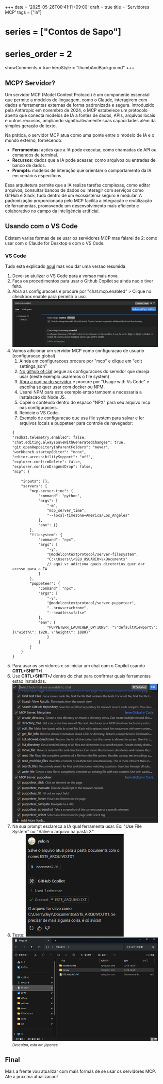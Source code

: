 +++
date = '2025-05-26T00:41:11+09:00'
draft = true
title = 'Servidores MCP'
tags = ["ia"]
# series = ["Contos de Sapo"]
# series_order = 2
showComments = true
heroStyle = "thumbAndBackground"
+++

## MCP? Servidor?
Um servidor MCP (Model Context Protocol) é um componente essencial que permite a modelos de linguagem, como o Claude, interagirem com dados e ferramentas externas de forma padronizada e segura. Introduzido pela Anthropic em novembro de 2024, o MCP estabelece um protocolo aberto que conecta modelos de IA a fontes de dados, APIs, arquivos locais e outros recursos, ampliando significativamente suas capacidades além da simples geração de texto.

Na prática, o servidor MCP atua como uma ponte entre o modelo de IA e o mundo externo, fornecendo:

* **Ferramentas**: ações que a IA pode executar, como chamadas de API ou comandos de terminal.
* **Recursos**: dados que a IA pode acessar, como arquivos ou entradas de banco de dados.
* **Prompts**: modelos de interação que orientam o comportamento da IA em cenários específicos.

Essa arquitetura permite que a IA realize tarefas complexas, como editar arquivos, consultar bancos de dados ou interagir com serviços como GitHub e Slack, tudo dentro de um ecossistema seguro e modular. A padronização proporcionada pelo MCP facilita a integração e reutilização de ferramentas, promovendo um desenvolvimento mais eficiente e colaborativo no campo da inteligência artificial.

## Usando com o VS Code
Existem varias formas de se usar os servidores MCP mas falarei de 2: como usar com o Claude for Desktop e com o VS Code.

### VS Code
Tudo esta explicado [aqui](https://code.visualstudio.com/docs/copilot/chat/mcp-servers?wt.md_id=AZ-MVP-5004796) mas vou dar uma versao resumida.

1. Deve-se atulizar o VS Code para a versao mais nova.
2. Faca os procedimentos para usar o Github Copilot se ainda nao o tiver feito.
3. Abra as configuracoes e procure por "chat.mcp.enabled" > Clique no checkbox enable para permitir o uso.
![mcp.enabled](mcp_enabled.png)
4. Vamos adicionar um servidor MCP como configuracao de usuario (configuracao global)
    1. Ainda em configuracoes procure por "mcp" e clique em "edit settings.json" 
    2. [No github oficial](https://github.com/modelcontextprotocol/servers?tab=readme-ov-file) pegue as configuracoes do servidor que deseja usar (neste exemplo usaremos o file system)
    3. [Abra a pagina do servidor](https://github.com/modelcontextprotocol/servers/tree/main/src/filesystem) e procure por "Usage with Vs Code" e escolha se quer usar com docker ou NPM.
    4. Usarei NPM para este exemplo entao tambem e necessaria a instalacao do Node JS.
    5. Copie o conteudo dentro do espaco "NPX" para seu arquivo mcp nas configuracoes.
    6. Reinicie o VS Code.
    7. Exemplo de configuracao que usa file system para salvar e ler arquivos locais e puppeteer para controle de navegador:
    ```
    {
    "redhat.telemetry.enabled": false,
    "chat.editing.alwaysSaveWithGeneratedChanges": true,
    "git.openRepositoryInParentFolders": "never",
    "workbench.startupEditor": "none",
    "editor.accessibilitySupport": "off",
    "explorer.confirmDelete": false,
    "explorer.confirmDragAndDrop": false,
    "mcp": {
    
        "inputs": [],
        "servers": {
            "mcp-server-time": {
                "command": "python",
                "args": [
                    "-m",
                    "mcp_server_time",
                    "--local-timezone=America/Los_Angeles"
                ],
                "env": {}
            },
            "filesystem": {
                "command": "npx",
                "args": [
                    "-y",
                    "@modelcontextprotocol/server-filesystem",
                    "C:\\Users\\<SEU_USUARIO>\\Documents"
                    // aqui vc adiciona quais diretorios quer dar acesso para a IA
                ]
            },
            "puppeteer": {
                "command": "npx",
                "args": [
                    "-y",
                    "@modelcontextprotocol/server-puppeteer",
                    "--browser=chrome",
                    "--headless=false"
                ],
                "env": {
                    "PUPPETERR_LAUNCHER_OPTIONS": "\"defaultViewport\": {\"width\": 1920, \"height\": 1080}"
                    }
                }
            }
        }
    }
    ```
5. Para usar os servidores e so iniciar um chat com o Copilot usando **CRTL+SHIFT+I**.
6. Use **CRTL+SHIFT+/** dentro do chat para confirmar quais ferramentas estao instaladas.
![ferramentas instaladas](ferramentas.png)
7. Na sua prompt esclareca a IA qual ferramenta usar. 
    Ex: "Use File System" ou "Salve o arquivo na pasta X"
8. Teste:
![teste de funcionalidade](teste.png)
![resultado brilhante](resultado.png)
<small>*Desculpa, esta em japones*</small>

## Final
Mais a frente vou atualizar com mais formas de se usar os servidores MCP.
Ate a proxima atualizacao!
